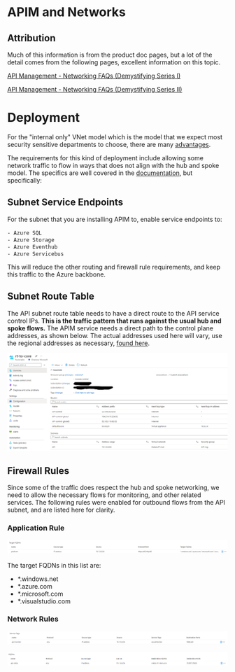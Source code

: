 # APIM and Networks

## Attribution
Much of this information is from the product doc pages, but a lot of the detail comes from the following pages, excellent information on this topic.

[API Management - Networking FAQs (Demystifying Series I)](https://techcommunity.microsoft.com/t5/azure-paas-blog/api-management-networking-faqs-demystifying-series-i/ba-p/1500996#NSG6)

[API Management - Networking FAQs (Demystifying Series II)](https://techcommunity.microsoft.com/t5/azure-paas-blog/api-management-networking-faqs-demystifying-series-ii/ba-p/1502056)

# Deployment

For the "internal only" VNet model which is the model that we expect most security sensitive departments to choose, there are many [advantages](https://docs.microsoft.com/en-us/azure/api-management/api-management-using-with-internal-vnet).

The requirements for this kind of deployment include allowing some network traffic to flow in ways that does not align with the hub and spoke model.  The specifics are well covered in the [documentation](https://docs.microsoft.com/en-us/azure/api-management/api-management-using-with-internal-vnet#--routing), but specifically:

## Subnet Service Endpoints

For the subnet that you are installing APIM to, enable service endpoints to:

    - Azure SQL
    - Azure Storage
    - Azure Eventhub
    - Azure Servicebus

This will reduce the other routing and firewall rule requirements, and keep this traffic to the Azure backbone.

## Subnet Route Table

The API subnet route table needs to have a direct route to the API service control IPs.  **This is the traffic pattern that runs against the usual hub and spoke flows.**  The APIM service needs a direct path to the control plane addresses, as shown below.  The actual addresses used here will vary, use the regional addresses as necessary, [found here](https://docs.microsoft.com/en-us/azure/api-management/api-management-using-with-vnet#--control-plane-ip-addresses).

![APIM Route Table](./routetable.png)

## Firewall Rules

Since some of the traffic does respect the hub and spoke networking, we need to allow the necessary flows for monitoring, and other related services.  The following rules were enabled for outbound flows from the API subnet, and are listed here for clarity.

### Application Rule


![Firewall App Rule](./FW-apprules.png)

The target FQDNs in this list are:
- *.windows.net
- *.azure.com
- *.microsoft.com
- *.visualstudio.com

### Network Rules

![Network Rule for Monitoring](./FW-netrules.png)

![Network Rule for SMTP](./FW-netrules2.png)


